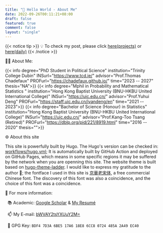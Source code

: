 ```yaml
---
title: "👋 Hello World - About Me"
date: 2022-09-26T00:11:21+08:00
draft: false
featured: true
comment: false
layout: "single"
---
```


{{< notice tip >}} 💡 To check my post, please click [here(projects)](/projects) or [here(daily)](/post) {{< /notice >}} 


<!--more-->

👨‍💻 About Me:

<div class="flink">
<div class="info-list-div" >

{{< info degree="PhD Student in Political Science" institution="Trinity College Dubin" INSurl="https://www.tcd.ie/" advisor="Prof.Thomas Chadefaux" PROFurl="https://chadefaux.github.io/" time="2023 -- 2027" thesis="NA">}}
{{< info degree="Mphil in Probability and Mathematical Statistics " institution="Hong Kong Baptist University (BNU-HKBU United International College)" INSurl="https://uic.edu.cn/" advisor="Prof.Yuhui Deng" PROFurl="https://staff.uic.edu.cn/ivandeng/en" time="2021 -- 2023">}}
{{< info degree="Bachelor of Science (Honour) in Statistics" institution="Hong Kong Baptist University (BNU-HKBU United International College)" INSurl="https://uic.edu.cn/" advisor="Prof.Kang-Too Tsang (Retired)" PROFurl="https://dblp.org/pid/221/8919.html" time="2016 -- 2020" thesis="">}}

</div>
</div>


⚙️ About this site

This site is powerfully built by Hugo. The Hugo's version can be checked in: [workflows/hugo.yml](https://github.com/TerenceLiu98/terenceliu98.github.io.source/blob/f8327d16f7880ec098bc56ead9f488b5ca18d104/.github/workflows/hugo.yml#L19); It is automatically built by GitHub Action and deployed on GitHub Pages, which means in some specific regions it may be suffered by the network when you are openning this site. The website theme is built based on [hugo-theme-ladder](https://github.com/guangzhengli/hugo-theme-ladder). I would like to express my gratitude to the author 🙏; the fontface I used in this site is [京華老宋体](https://zhuanlan.zhihu.com/p/637491623), a free commercial Chinese font. The discovery of this font was also a coincidence, and the choice of this font was a coincidence.



🫡 For more information: 

&nbsp; 📚 Academic: [Google Scholar](https://scholar.google.com/citations?user=GaoaZ1kAAAAJ) & [My Resumé](https://terencelau-my.sharepoint.com/:b:/g/personal/terencelau_terencelau_onmicrosoft_com/ESH1R1joUSxOghfIGc1r9-UBL36zElJeNgYwazTSi7LNog?e=Ecmvdy)

&nbsp; 📫 My E-mail: [bWVAY2tsYXUuY2M=](mailto:bWVAY2tsYXUuY2M=)

&nbsp; 🔑 GPG Key: `BDF4 7D3A 6BE5 17A6 18E8 6CC8 0724 485A 2A49 EC40`
